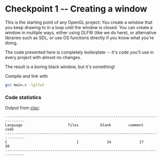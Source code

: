 # Checkpoint 1 -- Creating a window

This is the starting point of any OpenGL project: You create a window that you keep drawing to in a loop until the window is closed. You can create a window in multiple ways, either using GLFW (like we do here), or alternative libraries such as SDL, or use OS functions directly if you know what you're doing.

The code presented here is completely boilerplate -- it's code you'll use in every project with almost no changes.

The result is a boring black window, but it's something!

Compile and link with
```bash
gcc main.c -lglfw3
```

### Code statistics

Output from [cloc](https://github.com/AlDanial/cloc):
```
-------------------------------------------------------------------------------
Language                     files          blank        comment           code
-------------------------------------------------------------------------------
C                                1             14             17             30
-------------------------------------------------------------------------------
```